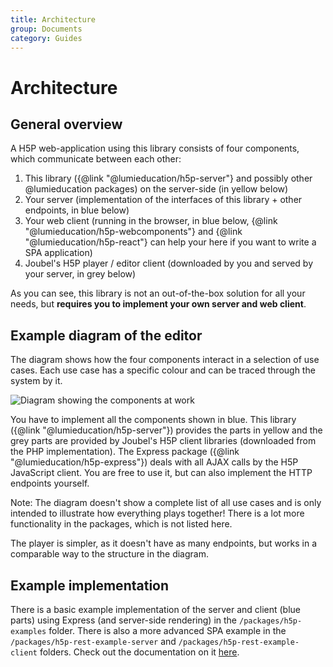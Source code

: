 ```yaml
---
title: Architecture
group: Documents
category: Guides
---
```

# Architecture

## General overview

A H5P web-application using this library consists of four components, which
communicate between each other:

1. This library ({@link "@lumieducation/h5p-server"} and possibly other
   @lumieducation packages) on the server-side (in yellow below)
2. Your server (implementation of the interfaces of this library + other
   endpoints, in blue below)
3. Your web client (running in the browser, in blue below, {@link
   "@lumieducation/h5p-webcomponents"} and {@link "@lumieducation/h5p-react"}
   can help your here if you want to write a SPA application)
4. Joubel's H5P player / editor client (downloaded by you and served by your
   server, in grey below)

As you can see, this library is not an out-of-the-box solution for all your
needs, but **requires you to implement your own server and web client**.

## Example diagram of the editor

The diagram shows how the four components interact in a selection of use cases.
Each use case has a specific colour and can be traced through the system by it.

![Diagram showing the components at work](editor-architecture.svg)

You have to implement all the components shown in blue. This library ({@link
"@lumieducation/h5p-server"}) provides the parts in yellow and the grey parts
are provided by Joubel's H5P client libraries (downloaded from the PHP
implementation). The Express package ({@link "@lumieducation/h5p-express"})
deals with all AJAX calls by the H5P JavaScript client. You are free to use it,
but can also implement the HTTP endpoints yourself.

Note: The diagram doesn't show a complete list of all use cases and is only
intended to illustrate how everything plays together! There is a lot more
functionality in the packages, which is not listed here.

The player is simpler, as it doesn't have as many endpoints, but works in a
comparable way to the structure in the diagram.

## Example implementation

There is a basic example implementation of the server and client (blue parts)
using Express (and server-side rendering) in the `/packages/h5p-examples`
folder. There is also a more advanced SPA example in the
`/packages/h5p-rest-example-server` and `/packages/h5p-rest-example-client`
folders. Check out the documentation on it [here](../examples/rest/README.md).